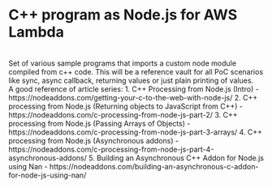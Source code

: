 # C++ program as Node.js for AWS Lambda
<br/>
Set of various sample programs that imports a custom node module compiled from c++ code. This will be a reference vault for all PoC scenarios like sync, async callback, returning values or just plain printing of values.
<br/>
A good reference of article series:
1. C++ Processing from Node.js (Intro) - https://nodeaddons.com/getting-your-c-to-the-web-with-node-js/
2. C++ processing from Node.js (Returning objects to JavaScript from C++) - https://nodeaddons.com/c-processing-from-node-js-part-2/
3. C++ processing from Node.js (Passing Arrays of Objects) - https://nodeaddons.com/c-processing-from-node-js-part-3-arrays/
4. C++ processing from Node.js (Asynchronous addons) - https://nodeaddons.com/c-processing-from-node-js-part-4-asynchronous-addons/
5. Building an Asynchronous C++ Addon for Node.js using Nan - https://nodeaddons.com/building-an-asynchronous-c-addon-for-node-js-using-nan/
